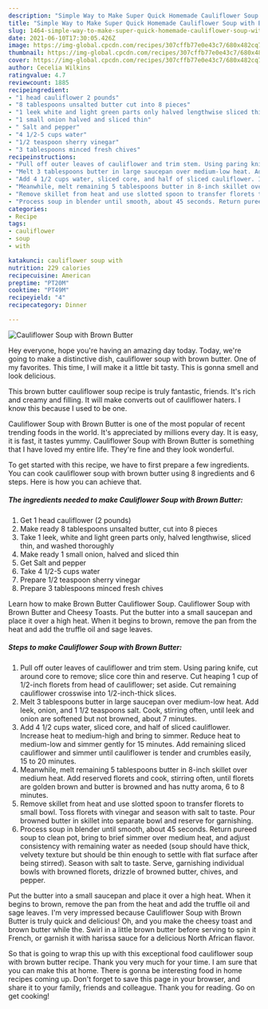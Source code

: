 ```yaml
---
description: "Simple Way to Make Super Quick Homemade Cauliflower Soup with Brown Butter"
title: "Simple Way to Make Super Quick Homemade Cauliflower Soup with Brown Butter"
slug: 1464-simple-way-to-make-super-quick-homemade-cauliflower-soup-with-brown-butter
date: 2021-06-10T17:30:05.426Z
image: https://img-global.cpcdn.com/recipes/307cffb77e0e43c7/680x482cq70/cauliflower-soup-with-brown-butter-recipe-main-photo.jpg
thumbnail: https://img-global.cpcdn.com/recipes/307cffb77e0e43c7/680x482cq70/cauliflower-soup-with-brown-butter-recipe-main-photo.jpg
cover: https://img-global.cpcdn.com/recipes/307cffb77e0e43c7/680x482cq70/cauliflower-soup-with-brown-butter-recipe-main-photo.jpg
author: Cecelia Wilkins
ratingvalue: 4.7
reviewcount: 1885
recipeingredient:
- "1 head cauliflower 2 pounds"
- "8 tablespoons unsalted butter cut into 8 pieces"
- "1 leek white and light green parts only halved lengthwise sliced thin and washed thoroughly"
- "1 small onion halved and sliced thin"
- " Salt and pepper"
- "4 1/2-5 cups water"
- "1/2 teaspoon sherry vinegar"
- "3 tablespoons minced fresh chives"
recipeinstructions:
- "Pull off outer leaves of cauliflower and trim stem. Using paring knife, cut around core to remove; slice core thin and reserve. Cut heaping 1 cup of 1/2-inch florets from head of cauliflower; set aside. Cut remaining cauliflower crosswise into 1/2-inch-thick slices."
- "Melt 3 tablespoons butter in large saucepan over medium-low heat. Add leek, onion, and 1 1/2 teaspoons salt. Cook, stirring often, until leek and onion are softened but not browned, about 7 minutes."
- "Add 4 1/2 cups water, sliced core, and half of sliced cauliflower. Increase heat to medium-high and bring to simmer. Reduce heat to medium-low and simmer gently for 15 minutes. Add remaining sliced cauliflower and simmer until cauliflower is tender and crumbles easily, 15 to 20 minutes."
- "Meanwhile, melt remaining 5 tablespoons butter in 8-inch skillet over medium heat. Add reserved florets and cook, stirring often, until florets are golden brown and butter is browned and has nutty aroma, 6 to 8 minutes."
- "Remove skillet from heat and use slotted spoon to transfer florets to small bowl. Toss florets with vinegar and season with salt to taste. Pour browned butter in skillet into separate bowl and reserve for garnishing."
- "Process soup in blender until smooth, about 45 seconds. Return pureed soup to clean pot, bring to brief simmer over medium heat, and adjust consistency with remaining water as needed (soup should have thick, velvety texture but should be thin enough to settle with flat surface after being stirred). Season with salt to taste. Serve, garnishing individual bowls with browned florets, drizzle of browned butter, chives, and pepper."
categories:
- Recipe
tags:
- cauliflower
- soup
- with

katakunci: cauliflower soup with 
nutrition: 229 calories
recipecuisine: American
preptime: "PT20M"
cooktime: "PT49M"
recipeyield: "4"
recipecategory: Dinner

---
```



![Cauliflower Soup with Brown Butter](https://img-global.cpcdn.com/recipes/307cffb77e0e43c7/680x482cq70/cauliflower-soup-with-brown-butter-recipe-main-photo.jpg)

Hey everyone, hope you're having an amazing day today. Today, we're going to make a distinctive dish, cauliflower soup with brown butter. One of my favorites. This time, I will make it a little bit tasty. This is gonna smell and look delicious.

This brown butter cauliflower soup recipe is truly fantastic, friends. It&#39;s rich and creamy and filling. It will make converts out of cauliflower haters. I know this because I used to be one.

Cauliflower Soup with Brown Butter is one of the most popular of recent trending foods in the world. It's appreciated by millions every day. It is easy, it is fast, it tastes yummy. Cauliflower Soup with Brown Butter is something that I have loved my entire life. They're fine and they look wonderful.


To get started with this recipe, we have to first prepare a few ingredients. You can cook cauliflower soup with brown butter using 8 ingredients and 6 steps. Here is how you can achieve that.

<!--inarticleads1-->

##### The ingredients needed to make Cauliflower Soup with Brown Butter:

1. Get 1 head cauliflower (2 pounds)
1. Make ready 8 tablespoons unsalted butter, cut into 8 pieces
1. Take 1 leek, white and light green parts only, halved lengthwise, sliced thin, and washed thoroughly
1. Make ready 1 small onion, halved and sliced thin
1. Get  Salt and pepper
1. Take 4 1/2-5 cups water
1. Prepare 1/2 teaspoon sherry vinegar
1. Prepare 3 tablespoons minced fresh chives


Learn how to make Brown Butter Cauliflower Soup. Cauliflower Soup with Brown Butter and Cheesy Toasts. Put the butter into a small saucepan and place it over a high heat. When it begins to brown, remove the pan from the heat and add the truffle oil and sage leaves. 

<!--inarticleads2-->

##### Steps to make Cauliflower Soup with Brown Butter:

1. Pull off outer leaves of cauliflower and trim stem. Using paring knife, cut around core to remove; slice core thin and reserve. Cut heaping 1 cup of 1/2-inch florets from head of cauliflower; set aside. Cut remaining cauliflower crosswise into 1/2-inch-thick slices.
1. Melt 3 tablespoons butter in large saucepan over medium-low heat. Add leek, onion, and 1 1/2 teaspoons salt. Cook, stirring often, until leek and onion are softened but not browned, about 7 minutes.
1. Add 4 1/2 cups water, sliced core, and half of sliced cauliflower. Increase heat to medium-high and bring to simmer. Reduce heat to medium-low and simmer gently for 15 minutes. Add remaining sliced cauliflower and simmer until cauliflower is tender and crumbles easily, 15 to 20 minutes.
1. Meanwhile, melt remaining 5 tablespoons butter in 8-inch skillet over medium heat. Add reserved florets and cook, stirring often, until florets are golden brown and butter is browned and has nutty aroma, 6 to 8 minutes.
1. Remove skillet from heat and use slotted spoon to transfer florets to small bowl. Toss florets with vinegar and season with salt to taste. Pour browned butter in skillet into separate bowl and reserve for garnishing.
1. Process soup in blender until smooth, about 45 seconds. Return pureed soup to clean pot, bring to brief simmer over medium heat, and adjust consistency with remaining water as needed (soup should have thick, velvety texture but should be thin enough to settle with flat surface after being stirred). Season with salt to taste. Serve, garnishing individual bowls with browned florets, drizzle of browned butter, chives, and pepper.


Put the butter into a small saucepan and place it over a high heat. When it begins to brown, remove the pan from the heat and add the truffle oil and sage leaves. I&#39;m very impressed because Cauliflower Soup with Brown Butter is truly quick and delicious! Oh, and you make the cheesy toast and brown butter while the. Swirl in a little brown butter before serving to spin it French, or garnish it with harissa sauce for a delicious North African flavor. 

So that is going to wrap this up with this exceptional food cauliflower soup with brown butter recipe. Thank you very much for your time. I am sure that you can make this at home. There is gonna be interesting food in home recipes coming up. Don't forget to save this page in your browser, and share it to your family, friends and colleague. Thank you for reading. Go on get cooking!
